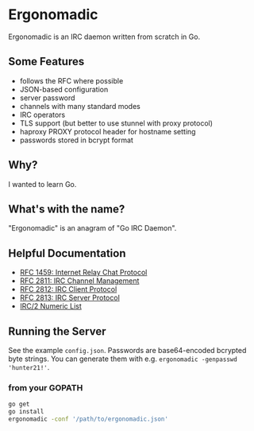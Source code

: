 # Ergonomadic

Ergonomadic is an IRC daemon written from scratch in Go.

## Some Features

- follows the RFC where possible
- JSON-based configuration
- server password
- channels with many standard modes
- IRC operators
- TLS support (but better to use stunnel with proxy protocol)
- haproxy PROXY protocol header for hostname setting
- passwords stored in bcrypt format

## Why?

I wanted to learn Go.

## What's with the name?

"Ergonomadic" is an anagram of "Go IRC Daemon".

## Helpful Documentation

- [RFC 1459: Internet Relay Chat Protocol](http://tools.ietf.org/html/rfc1459)
- [RFC 2811: IRC Channel Management](http://tools.ietf.org/html/rfc2811)
- [RFC 2812: IRC Client Protocol](http://tools.ietf.org/html/rfc2812)
- [RFC 2813: IRC Server Protocol](http://tools.ietf.org/html/rfc2813)
- [IRC/2 Numeric List](https://www.alien.net.au/irc/irc2numerics.html)

## Running the Server

See the example `config.json`. Passwords are base64-encoded bcrypted
byte strings. You can generate them with e.g. `ergonomadic -genpasswd
'hunter21!'`.

### from your GOPATH

```sh
go get
go install
ergonomadic -conf '/path/to/ergonomadic.json'
```
